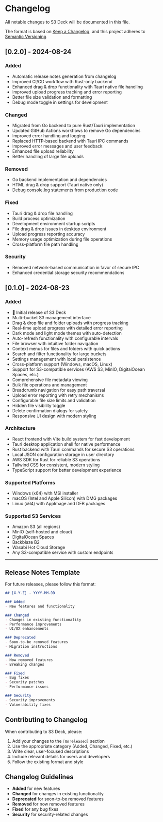 # Changelog

All notable changes to S3 Deck will be documented in this file.

The format is based on [Keep a Changelog](https://keepachangelog.com/en/1.0.0/),
and this project adheres to [Semantic Versioning](https://semver.org/spec/v2.0.0.html).

## [0.2.0] - 2024-08-24

### Added
- Automatic release notes generation from changelog
- Improved CI/CD workflow with Rust-only backend
- Enhanced drag & drop functionality with Tauri native file handling
- Improved upload progress tracking and error reporting
- Better file size validation and formatting
- Debug mode toggle in settings for development

### Changed
- Migrated from Go backend to pure Rust/Tauri implementation
- Updated GitHub Actions workflows to remove Go dependencies
- Improved error handling and logging
- Replaced HTTP-based backend with Tauri IPC commands
- Improved error messages and user feedback
- Enhanced file upload reliability
- Better handling of large file uploads

### Removed
- Go backend implementation and dependencies
- HTML drag & drop support (Tauri native only)
- Debug console.log statements from production code

### Fixed
- Tauri drag & drop file handling
- Build process optimization
- Development environment startup scripts
- File drag & drop issues in desktop environment
- Upload progress reporting accuracy
- Memory usage optimization during file operations
- Cross-platform file path handling

### Security
- Removed network-based communication in favor of secure IPC
- Enhanced credential storage security recommendations

## [0.1.0] - 2024-08-23

### Added
- 🎉 Initial release of S3 Deck
- Multi-bucket S3 management interface
- Drag & drop file and folder uploads with progress tracking
- Real-time upload progress with detailed error reporting
- Dark mode and light mode themes with auto-detection
- Auto-refresh functionality with configurable intervals
- File browser with intuitive folder navigation
- Context menus for files and folders with quick actions
- Search and filter functionality for large buckets
- Settings management with local persistence
- Cross-platform support (Windows, macOS, Linux)
- Support for S3-compatible services (AWS S3, MinIO, DigitalOcean Spaces, etc.)
- Comprehensive file metadata viewing
- Bulk file operations and management
- Breadcrumb navigation for easy path traversal
- Upload error reporting with retry mechanisms
- Configurable file size limits and validation
- Hidden file visibility toggle
- Delete confirmation dialogs for safety
- Responsive UI design with modern styling

### Architecture
- React frontend with Vite build system for fast development
- Tauri desktop application shell for native performance
- Rust backend with Tauri commands for secure S3 operations
- Local JSON configuration storage in user directory
- AWS SDK for Rust for reliable S3 operations
- Tailwind CSS for consistent, modern styling
- TypeScript support for better development experience

### Supported Platforms
- Windows (x64) with MSI installer
- macOS (Intel and Apple Silicon) with DMG packages
- Linux (x64) with AppImage and DEB packages

### Supported S3 Services
- Amazon S3 (all regions)
- MinIO (self-hosted and cloud)
- DigitalOcean Spaces
- Backblaze B2
- Wasabi Hot Cloud Storage
- Any S3-compatible service with custom endpoints

---

## Release Notes Template

For future releases, please follow this format:

```markdown
## [X.Y.Z] - YYYY-MM-DD

### Added
- New features and functionality

### Changed
- Changes in existing functionality
- Performance improvements
- UI/UX enhancements

### Deprecated
- Soon-to-be removed features
- Migration instructions

### Removed
- Now removed features
- Breaking changes

### Fixed
- Bug fixes
- Security patches
- Performance issues

### Security
- Security improvements
- Vulnerability fixes
```

## Contributing to Changelog

When contributing to S3 Deck, please:

1. Add your changes to the `[Unreleased]` section
2. Use the appropriate category (Added, Changed, Fixed, etc.)
3. Write clear, user-focused descriptions
4. Include relevant details for users and developers
5. Follow the existing format and style

## Changelog Guidelines

- **Added** for new features
- **Changed** for changes in existing functionality
- **Deprecated** for soon-to-be removed features
- **Removed** for now removed features
- **Fixed** for any bug fixes
- **Security** for security-related changes
